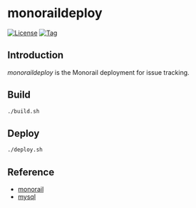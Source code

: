 # monoraildeploy

[![License](https://img.shields.io/github/license/craftslab/monoraildeploy.svg?color=brightgreen)](https://github.com/craftslab/monoraildeploy/blob/main/LICENSE)
[![Tag](https://img.shields.io/github/tag/craftslab/monoraildeploy.svg?color=brightgreen)](https://github.com/craftslab/monoraildeploy/tags)



## Introduction

*monoraildeploy* is the Monorail deployment for issue tracking.



## Build

```bash
./build.sh
```



## Deploy

```bash
./deploy.sh
```



## Reference

- [monorail](https://chromium.googlesource.com/infra/infra/+/refs/heads/main/appengine/monorail/)
- [mysql](https://hub.docker.com/_/mysql)
